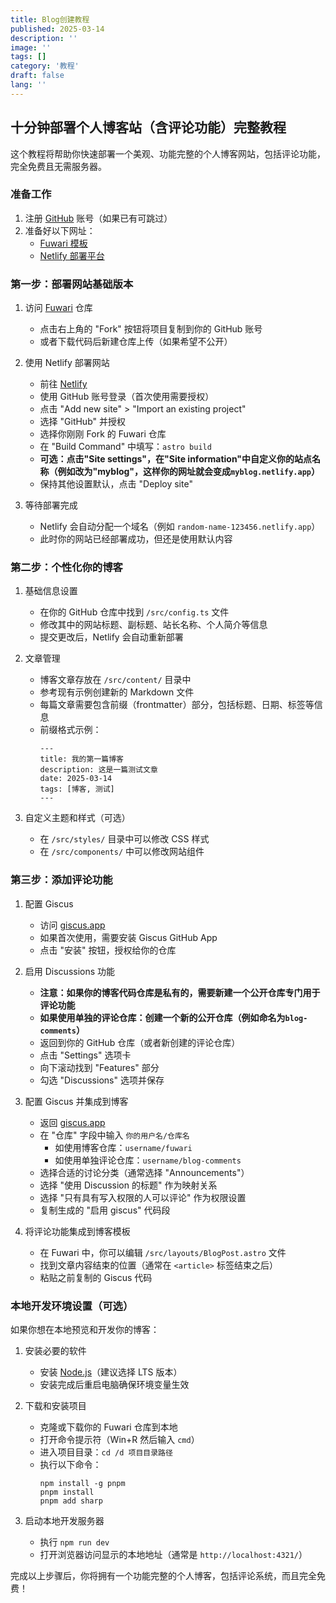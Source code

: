 ```yaml
---  
title: Blog创建教程  
published: 2025-03-14  
description: ''  
image: ''  
tags: []  
category: '教程'  
draft: false   
lang: ''  
---  
```

## 十分钟部署个人博客站（含评论功能）完整教程

这个教程将帮助你快速部署一个美观、功能完整的个人博客网站，包括评论功能，完全免费且无需服务器。

### 准备工作

1. 注册 [GitHub](https://github.com/) 账号（如果已有可跳过）
2. 准备好以下网址：
   - [Fuwari 模板](https://github.com/saicaca/fuwari)
   - [Netlify 部署平台](https://app.netlify.com/)

### 第一步：部署网站基础版本

1. 访问 [Fuwari](https://github.com/saicaca/fuwari) 仓库
   - 点击右上角的 "Fork" 按钮将项目复制到你的 GitHub 账号
   - 或者下载代码后新建仓库上传（如果希望不公开）

2. 使用 Netlify 部署网站
   - 前往 [Netlify](https://app.netlify.com/)
   - 使用 GitHub 账号登录（首次使用需要授权）
   - 点击 "Add new site" > "Import an existing project"
   - 选择 "GitHub" 并授权
   - 选择你刚刚 Fork 的 Fuwari 仓库
   - 在 "Build Command" 中填写：`astro build`
   - **可选：点击"Site settings"，在"Site information"中自定义你的站点名称（例如改为"myblog"，这样你的网址就会变成`myblog.netlify.app`）**
   - 保持其他设置默认，点击 "Deploy site"

3. 等待部署完成
   - Netlify 会自动分配一个域名（例如 `random-name-123456.netlify.app`）
   - 此时你的网站已经部署成功，但还是使用默认内容

### 第二步：个性化你的博客

1. 基础信息设置
   - 在你的 GitHub 仓库中找到 `/src/config.ts` 文件
   - 修改其中的网站标题、副标题、站长名称、个人简介等信息
   - 提交更改后，Netlify 会自动重新部署

2. 文章管理
   - 博客文章存放在 `/src/content/` 目录中
   - 参考现有示例创建新的 Markdown 文件
   - 每篇文章需要包含前缀（frontmatter）部分，包括标题、日期、标签等信息
   - 前缀格式示例：
     ```
     ---
     title: 我的第一篇博客
     description: 这是一篇测试文章
     date: 2025-03-14
     tags: [博客, 测试]
     ---
     ```

3. 自定义主题和样式（可选）
   - 在 `/src/styles/` 目录中可以修改 CSS 样式
   - 在 `/src/components/` 中可以修改网站组件

### 第三步：添加评论功能

1. 配置 Giscus
   - 访问 [giscus.app](https://giscus.app/)
   - 如果首次使用，需要安装 Giscus GitHub App
   - 点击 "安装" 按钮，授权给你的仓库

2. 启用 Discussions 功能
   - **注意：如果你的博客代码仓库是私有的，需要新建一个公开仓库专门用于评论功能**
   - **如果使用单独的评论仓库：创建一个新的公开仓库（例如命名为`blog-comments`）**
   - 返回到你的 GitHub 仓库（或者新创建的评论仓库）
   - 点击 "Settings" 选项卡
   - 向下滚动找到 "Features" 部分
   - 勾选 "Discussions" 选项并保存

3. 配置 Giscus 并集成到博客
   - 返回 [giscus.app](https://giscus.app/)
   - 在 "仓库" 字段中输入 `你的用户名/仓库名`
     - 如使用博客仓库：`username/fuwari`
     - 如使用单独评论仓库：`username/blog-comments`
   - 选择合适的讨论分类（通常选择 "Announcements"）
   - 选择 "使用 Discussion 的标题" 作为映射关系
   - 选择 "只有具有写入权限的人可以评论" 作为权限设置
   - 复制生成的 "启用 giscus" 代码段

4. 将评论功能集成到博客模板
   - 在 Fuwari 中，你可以编辑 `/src/layouts/BlogPost.astro` 文件
   - 找到文章内容结束的位置（通常在 `<article>` 标签结束之后）
   - 粘贴之前复制的 Giscus 代码

### 本地开发环境设置（可选）

如果你想在本地预览和开发你的博客：

1. 安装必要的软件
   - 安装 [Node.js](https://nodejs.org/)（建议选择 LTS 版本）
   - 安装完成后重启电脑确保环境变量生效

2. 下载和安装项目
   - 克隆或下载你的 Fuwari 仓库到本地
   - 打开命令提示符（Win+R 然后输入 `cmd`）
   - 进入项目目录：`cd /d 项目目录路径`
   - 执行以下命令：
     ```
     npm install -g pnpm
     pnpm install
     pnpm add sharp
     ```

3. 启动本地开发服务器
   - 执行 `npm run dev`
   - 打开浏览器访问显示的本地地址（通常是 `http://localhost:4321/`）

完成以上步骤后，你将拥有一个功能完整的个人博客，包括评论系统，而且完全免费！

<script src="https://giscus.app/client.js"
        data-repo="Linyoux/LinYou_commits"
        data-repo-id="R_kgDOOIhNng"
        data-category="Announcements"
        data-category-id="DIC_kwDOOIhNns4CoBfK"
        data-mapping="pathname"
        data-strict="0"
        data-reactions-enabled="1"
        data-emit-metadata="0"
        data-input-position="bottom"
        data-theme="preferred_color_scheme"
        data-lang="zh-CN"
        crossorigin="anonymous"
        async>
</script>

